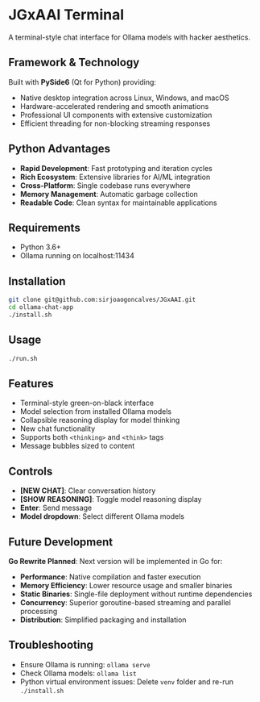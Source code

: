 # JGxAAI Terminal

A terminal-style chat interface for Ollama models with hacker aesthetics.

## Framework & Technology

Built with **PySide6** (Qt for Python) providing:
- Native desktop integration across Linux, Windows, and macOS
- Hardware-accelerated rendering and smooth animations
- Professional UI components with extensive customization
- Efficient threading for non-blocking streaming responses

## Python Advantages

- **Rapid Development**: Fast prototyping and iteration cycles
- **Rich Ecosystem**: Extensive libraries for AI/ML integration
- **Cross-Platform**: Single codebase runs everywhere
- **Memory Management**: Automatic garbage collection
- **Readable Code**: Clean syntax for maintainable applications

## Requirements

- Python 3.6+
- Ollama running on localhost:11434

## Installation

```bash
git clone git@github.com:sirjoaogoncalves/JGxAAI.git 
cd ollama-chat-app
./install.sh
```

## Usage

```bash
./run.sh
```

## Features

- Terminal-style green-on-black interface
- Model selection from installed Ollama models
- Collapsible reasoning display for model thinking
- New chat functionality
- Supports both `<thinking>` and `<think>` tags
- Message bubbles sized to content

## Controls

- **[NEW CHAT]**: Clear conversation history
- **[SHOW REASONING]**: Toggle model reasoning display
- **Enter**: Send message
- **Model dropdown**: Select different Ollama models

## Future Development

**Go Rewrite Planned**: Next version will be implemented in Go for:
- **Performance**: Native compilation and faster execution
- **Memory Efficiency**: Lower resource usage and smaller binaries  
- **Static Binaries**: Single-file deployment without runtime dependencies
- **Concurrency**: Superior goroutine-based streaming and parallel processing
- **Distribution**: Simplified packaging and installation

## Troubleshooting

- Ensure Ollama is running: `ollama serve`
- Check Ollama models: `ollama list`
- Python virtual environment issues: Delete `venv` folder and re-run `./install.sh`
